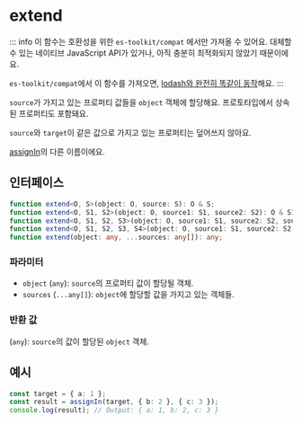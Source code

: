 # extend

::: info
이 함수는 호환성을 위한 `es-toolkit/compat` 에서만 가져올 수 있어요. 대체할 수 있는 네이티브 JavaScript API가 있거나, 아직 충분히 최적화되지 않았기 때문이에요.

`es-toolkit/compat`에서 이 함수를 가져오면, [lodash와 완전히 똑같이 동작](../../../compatibility.md)해요.
:::

`source`가 가지고 있는 프로퍼티 값들을 `object` 객체에 할당해요. 프로토타입에서 상속된 프로퍼티도 포함돼요.

`source`와 `target`이 같은 값으로 가지고 있는 프로퍼티는 덮어쓰지 않아요.

[assignIn](./assignIn.md)의 다른 이름이에요.

## 인터페이스

```typescript
function extend<O, S>(object: O, source: S): O & S;
function extend<O, S1, S2>(object: O, source1: S1, source2: S2): O & S1 & S2;
function extend<O, S1, S2, S3>(object: O, source1: S1, source2: S2, source3: S3): O & S1 & S2 & S3;
function extend<O, S1, S2, S3, S4>(object: O, source1: S1, source2: S2, source3: S3, source4: S4): O & S1 & S2 & S3;
function extend(object: any, ...sources: any[]): any;
```

### 파라미터

- `object` (`any`): `source`의 프로퍼티 값이 할당될 객체.
- `sources` (`...any[]`): `object`에 할당할 값을 가지고 있는 객체들.

### 반환 값

(`any`): `source`의 값이 할당된 `object` 객체.

## 예시

```typescript
const target = { a: 1 };
const result = assignIn(target, { b: 2 }, { c: 3 });
console.log(result); // Output: { a: 1, b: 2, c: 3 }
```
